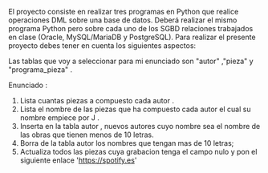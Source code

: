 El proyecto consiste en realizar tres programas en Python que realice operaciones DML sobre una base de datos. Deberá realizar el mismo programa Python pero sobre cada uno de los SGBD relaciones trabajados en clase (Oracle, MySQL/MariaDB y PostgreSQL). Para realizar el presente proyecto debes tener en cuenta los siguientes aspectos:

Las tablas que voy a seleccionar para mi enunciado son "autor" ,"pieza" y "programa_pieza" .

Enunciado :
1. Lista cuantas piezas a compuesto cada autor .
2. Lista el nombre de las piezas que ha compuesto cada autor el cual su nombre empiece por J .
3. Inserta en la tabla autor , nuevos autores cuyo nombre sea el nombre de las obras que tienen menos de 10 letras.
4. Borra de la tabla autor los nombres que tengan mas de 10 letras;
5. Actualiza todos las piezas cuya grabacion tenga el campo nulo y pon el siguiente enlace 'https://spotify.es'